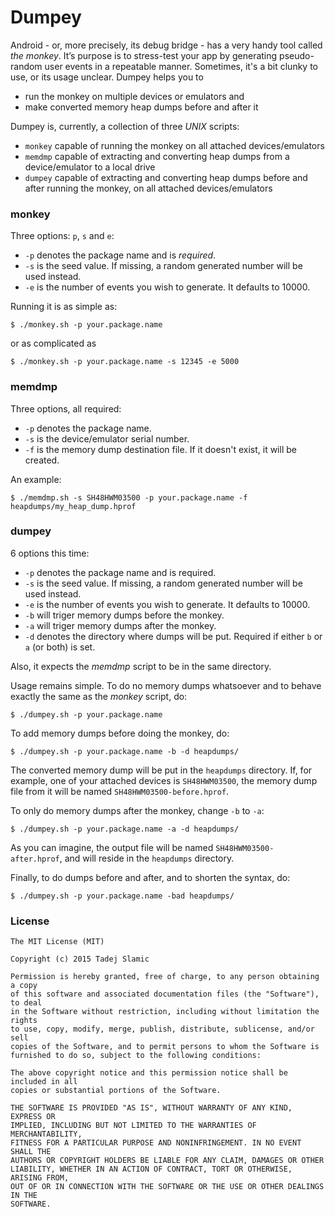 # Dumpey

Android - or, more precisely, its debug bridge -  has a very handy tool called _the monkey_. It’s purpose is to stress-test your app by generating pseudo-random user events in a repeatable manner. Sometimes, it's a bit clunky to use, or its usage unclear. Dumpey helps you to

- run the monkey on multiple devices or emulators and
- make converted memory heap dumps before and after it

Dumpey is, currently, a collection of three *UNIX* scripts:

 - `monkey` capable of running the monkey on all attached devices/emulators
 - `memdmp` capable of extracting and converting heap dumps from a device/emulator to a local drive
 - `dumpey` capable of extracting and converting heap dumps before and after running the monkey, on all attached devices/emulators

### monkey

Three options: `p`, `s` and `e`:

 - `-p` denotes the package name and is *required*.
 - `-s` is the seed value. If missing, a random generated number will be used instead. 
 - `-e` is the number of events you wish to generate. It defaults to 10000.

Running it is as simple as:

```
$ ./monkey.sh -p your.package.name
```

or as complicated as 

```
$ ./monkey.sh -p your.package.name -s 12345 -e 5000
```

### memdmp

Three options, all required:

 - `-p` denotes the package name.
 - `-s` is the device/emulator serial number.
 - `-f` is the memory dump destination file. If it doesn't exist, it will be created.

An example:

```
$ ./memdmp.sh -s SH48HWM03500 -p your.package.name -f heapdumps/my_heap_dump.hprof
```

### dumpey

6 options this time:

 - `-p` denotes the package name and is required.
 - `-s` is the seed value. If missing, a random generated number will be used instead. 
 - `-e` is the number of events you wish to generate. It defaults to 10000.
 - `-b` will triger memory dumps before the monkey.
 - `-a` will triger memory dumps after the monkey.
 - `-d` denotes the directory where dumps will be put. Required if either `b` or `a` (or both) is set.

Also, it expects the _memdmp_ script to be in the same directory. 

Usage remains simple. To do no memory dumps whatsoever and to behave exactly the same as the _monkey_ script, do:

```
$ ./dumpey.sh -p your.package.name
```

To add memory dumps before doing the monkey, do:

```
$ ./dumpey.sh -p your.package.name -b -d heapdumps/
```

The converted memory dump will be put in the `heapdumps` directory. If, for example, one of your attached devices is `SH48HWM03500`, the memory dump file from it will be named `SH48HWM03500-before.hprof`. 

To only do memory dumps after the monkey, change `-b` to `-a`:

```
$ ./dumpey.sh -p your.package.name -a -d heapdumps/
```

As you can imagine, the output file will be named `SH48HWM03500-after.hprof`, and will reside in the `heapdumps` directory.

Finally, to do dumps before and after, and to shorten the syntax, do:

```
$ ./dumpey.sh -p your.package.name -bad heapdumps/
```

### License

	The MIT License (MIT)
	
	Copyright (c) 2015 Tadej Slamic
	
	Permission is hereby granted, free of charge, to any person obtaining a copy
	of this software and associated documentation files (the "Software"), to deal
	in the Software without restriction, including without limitation the rights
	to use, copy, modify, merge, publish, distribute, sublicense, and/or sell
	copies of the Software, and to permit persons to whom the Software is
	furnished to do so, subject to the following conditions:
	
	The above copyright notice and this permission notice shall be included in all
	copies or substantial portions of the Software.
	
	THE SOFTWARE IS PROVIDED "AS IS", WITHOUT WARRANTY OF ANY KIND, EXPRESS OR
	IMPLIED, INCLUDING BUT NOT LIMITED TO THE WARRANTIES OF MERCHANTABILITY,
	FITNESS FOR A PARTICULAR PURPOSE AND NONINFRINGEMENT. IN NO EVENT SHALL THE
	AUTHORS OR COPYRIGHT HOLDERS BE LIABLE FOR ANY CLAIM, DAMAGES OR OTHER
	LIABILITY, WHETHER IN AN ACTION OF CONTRACT, TORT OR OTHERWISE, ARISING FROM,
	OUT OF OR IN CONNECTION WITH THE SOFTWARE OR THE USE OR OTHER DEALINGS IN THE
	SOFTWARE.